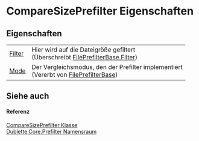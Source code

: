 # CompareSizePrefilter Eigenschaften




## Eigenschaften
<table>
<tr>
<td><a href="P_Dublette_Core_Prefilter_CompareSizePrefilter_Filter">Filter</a></td>
<td>Hier wird auf die Dateigröße gefiltert<br />(Überschreibt <a href="P_Dublette_Core_Prefilter_FilePrefilterBase_Filter">FilePrefilterBase.Filter</a>)</td></tr>
<tr>
<td><a href="P_Dublette_Core_Prefilter_FilePrefilterBase_Mode">Mode</a></td>
<td>Der Vergleichsmodus, den der Prefilter implementiert<br />(Vererbt von <a href="T_Dublette_Core_Prefilter_FilePrefilterBase">FilePrefilterBase</a>)</td></tr>
</table>

## Siehe auch


#### Referenz
<a href="T_Dublette_Core_Prefilter_CompareSizePrefilter">CompareSizePrefilter Klasse</a>  
<a href="N_Dublette_Core_Prefilter">Dublette.Core.Prefilter Namensraum</a>  
